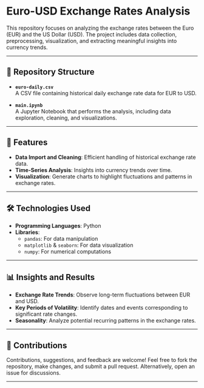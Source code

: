 # Euro-USD Exchange Rates Analysis

This repository focuses on analyzing the exchange rates between the Euro (EUR) and the US Dollar (USD). The project includes data collection, preprocessing, visualization, and extracting meaningful insights into currency trends.

---

## 📂 Repository Structure

- **`euro-daily.csv`**  
  A CSV file containing historical daily exchange rate data for EUR to USD.

- **`main.ipynb`**  
  A Jupyter Notebook that performs the analysis, including data exploration, cleaning, and visualizations.

---

## 🚀 Features

- **Data Import and Cleaning**: Efficient handling of historical exchange rate data.  
- **Time-Series Analysis**: Insights into currency trends over time.  
- **Visualization**: Generate charts to highlight fluctuations and patterns in exchange rates.  

---

## 🛠️ Technologies Used

- **Programming Languages**: Python  
- **Libraries**:  
  - `pandas`: For data manipulation  
  - `matplotlib` & `seaborn`: For data visualization  
  - `numpy`: For numerical computations  

---

## 📊 Insights and Results

- **Exchange Rate Trends**: Observe long-term fluctuations between EUR and USD.  
- **Key Periods of Volatility**: Identify dates and events corresponding to significant rate changes.  
- **Seasonality**: Analyze potential recurring patterns in the exchange rates.  

---

## 🤝 Contributions

Contributions, suggestions, and feedback are welcome! Feel free to fork the repository, make changes, and submit a pull request. Alternatively, open an issue for discussions.

---

